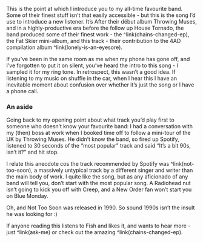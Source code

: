 This is the point at which I introduce you to my all-time favourite band. Some of their finest stuff isn’t that easily accessible - but this is the song I’d use to introduce a new listener. It’s  After their début album Throwing Muses, and in a highly-productive era before the follow up House Tornado, the band produced some of their finest work  - the ^link(chains-changed-ep), the Fat Skier mini-album, and this track - their contribution to the 4AD compilation album ^link(lonely-is-an-eyesore).

If you’ve been in the same room as me when my phone has gone off, and I’ve forgotten to put it on silent, you’ve heard the intro to this song - I sampled it for my ring tone. In retrospect, this wasn’t a good idea. If listening to my music on shuffle in the car, when I hear this I have an inevitable moment about confusion over whether it’s just the song or I have a phone call.

### An aside
 
 Going back to my opening point about what track you’d play first to someone who doesn’t know your favourite band: I had a conversation with my (then) boss at work when I booked time off to follow a mini-tour of the UK by Throwing Muses. He didn’t know the band, so fired up Spotify, listened to 30 seconds of the “most popular” track and said “It’s a bit 90s, isn’t it?” and hit stop.
 
 I relate this anecdote cos the track recommended by Spotify was ^link(not-too-soon), a massively untypical track by a different singer and writer than the main body of work. I quite like the song, but as any aficionado of any band will tell you, don’t start with the most popular song. A Radiohead nut isn’t going to kick you off with Creep, and a New Order fan won’t start you on Blue Monday.
 
 Oh, and Not Too Soon was released in 1990. So sound 1990s isn’t the insult he was looking for :)
 
 If anyone reading this listens to Fish and likes it, and wants to hear more - just ^link(ask-me) or check out the amazing ^link(chains-changed-ep).
